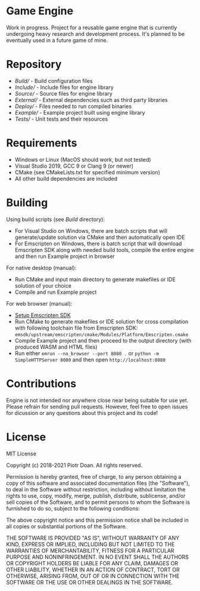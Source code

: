 Game Engine
===

Work in progress. Project for a reusable game engine that is currently undergoing heavy research and development process. It's planned to be eventually used in a future game of mine.

Repository
===

* *Build/* - Build configuration files
* *Include/* - Include files for engine library
* *Source/* - Source files for engine library
* *External/* - External dependencies such as third party libraries
* *Deploy/* - Files needed to run compiled binaries
* *Example/* - Example project built using engine library
* *Tests/* - Unit tests and their resources

Requirements
===
* Windows or Linux (MacOS should work, but not tested)
* Visual Studio 2019, GCC 9 or Clang 9 (or newer)
* CMake (see CMakeLists.txt for specified minimum version)
* All other build dependencies are included

Building
===
Using build scripts (see *Build* directory):
* For Visual Studio on Windows, there are batch scripts that will generate/update solution via CMake and then automatically open IDE
* For Emscripten on Windows, there is batch script that will download Emscripten SDK along with needed build tools, compile the entire engine and then run Example project in browser

For native desktop (manual):
* Run CMake and input main directory to generate makefiles or IDE solution of your choice
* Compile and run Example project

For web browser (manual):
* [Setup Emscripten SDK](https://webassembly.org/getting-started/developers-guide/)
* Run CMake to generate makefiles or IDE solution for cross compilation with following toolchain file from Emscripten SDK: `emsdk/upstream/emscripten/cmake/Modules/Platform/Emscripten.cmake`
* Compile Example project and then proceed to the output directory (with produced WASM and HTML files)
* Run either `emrun --no_browser --port 8080 .` or `python -m SimpleHTTPServer 8080` and then open `http://localhost:8080`

Contributions
===
Engine is not intended nor anywhere close near being suitable for use yet. Please refrain for sending pull requests. However, feel free to open issues for dicussion or any questions about this project and its code!

License
===
MIT License

Copyright (c) 2018-2021 Piotr Doan. All rights reserved.

Permission is hereby granted, free of charge, to any person obtaining a copy of this software and associated documentation files (the "Software"), to deal in the Software without restriction, including without limitation the rights to use, copy, modify, merge, publish, distribute, sublicense, and/or sell copies of the Software, and to permit persons to whom the Software is furnished to do so, subject to the following conditions:

The above copyright notice and this permission notice shall be included in all copies or substantial portions of the Software.

THE SOFTWARE IS PROVIDED "AS IS", WITHOUT WARRANTY OF ANY KIND, EXPRESS OR IMPLIED, INCLUDING BUT NOT LIMITED TO THE WARRANTIES OF MERCHANTABILITY, FITNESS FOR A PARTICULAR PURPOSE AND NONINFRINGEMENT. IN NO EVENT SHALL THE AUTHORS OR COPYRIGHT HOLDERS BE LIABLE FOR ANY CLAIM, DAMAGES OR OTHER LIABILITY, WHETHER IN AN ACTION OF CONTRACT, TORT OR OTHERWISE, ARISING FROM, OUT OF OR IN CONNECTION WITH THE SOFTWARE OR THE USE OR OTHER DEALINGS IN THE SOFTWARE.
